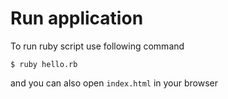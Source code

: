 # Run application

To run ruby script use following command

```
$ ruby hello.rb
```

and you can also open `index.html` in your browser
